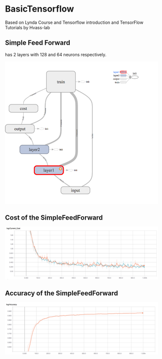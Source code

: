 # BasicTensorflow

Based on Lynda Course and Tensorflow introduction and
TensorFlow Tutorials by Hvass-lab

## Simple Feed Forward
has 2 layers with 128 and 64 neurons respectively.

![alt text](./Imgs/FeedForwardGraph.png)

## Cost of the SimpleFeedForward

![alt text](./Imgs/FeedForwardLoss.png)

## Accuracy of the SimpleFeedForward

![alt text](./Imgs/FeedForwardAcc.png)
